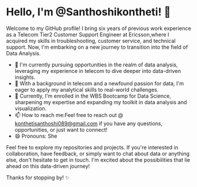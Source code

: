  # Hello, I'm @Santhoshikontheti! 👋

Welcome to my GitHub profile! 
I bring six years of previous work experience as a Telecom Tier2 Customer Support Engineer at Ericsson,where I acquired my skills in troubleshooting, customer service, and technical support. 
Now, I'm embarking on a new journey to transition into the field of Data Analysis.

- 🌱 I'm currently pursuing opportunities in the realm of data analysis, leveraging my experience in telecom to dive deeper into data-driven insights.
- 💼 With a background in telecom and a newfound passion for data, I'm eager to apply my analytical skills to real-world challenges.
- 🔭 Currently, I'm enrolled in the WBS Bootcamp for Data Science, sharpening my expertise and expanding my toolkit in data analysis and visualization.
- 📫 How to reach me:Feel free to reach out @ [konthetisanthoshi089@gmail.com](#) if you have any questions, opportunities, or just want to connect!
- 😄 Pronouns: She

Feel free to explore my repositories and projects. If you're interested in collaboration, have feedback, or simply want to chat about data or anything else, don't hesitate to get in touch.
I'm excited about the possibilities that lie ahead on this data-driven journey!

Thanks for stopping by! ✨


<!---
Santhoshikontheti/Santhoshikontheti is a ✨ special ✨ repository because its `README.md` (this file) appears on your GitHub profile.
You can click the Preview link to take a look at your changes.
--->
